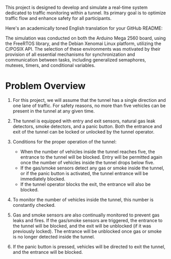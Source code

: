 This project is designed to develop and simulate a real-time system dedicated to traffic monitoring within a tunnel. Its
primary goal is to optimize traffic flow and enhance safety for all participants.

Here's an academically toned English translation for your GitHub README:

The simulation was conducted on both the Arduino Mega 2560 board, using the FreeRTOS library, and the Debian Xenomai Linux
platform, utilizing the C/POSIX API. The selection of these environments was motivated by their provision of all essential 
mechanisms for synchronization and communication between tasks, including generalized semaphores, mutexes, timers, and conditional 
variables.

# Problem Overview 

1. For this project, we will assume that the tunnel has a single direction and one lane of traffic. For safety reasons, no more than five vehicles can be present in the tunnel at any given time.

2. The tunnel is equipped with entry and exit sensors, natural gas leak detectors, smoke detectors, and a panic button. Both the entrance and exit of the tunnel can be locked or unlocked by the tunnel operator.

3. Conditions for the proper operation of the tunnel:
    - When the number of vehicles inside the tunnel reaches five, the entrance to the tunnel will be blocked. Entry will be permitted again once the number of vehicles inside the tunnel drops below five.
    - If the gas/smoke sensors detect any gas or smoke inside the tunnel, or if the panic button is activated, the tunnel entrance will be immediately blocked.
    - If the tunnel operator blocks the exit, the entrance will also be blocked.

4. To monitor the number of vehicles inside the tunnel, this number is constantly checked.

5. Gas and smoke sensors are also continually monitored to prevent gas leaks and fires. If the gas/smoke sensors are triggered, the entrance to the tunnel will be blocked, and the exit will be unblocked (if it was previously locked). The entrance will be unblocked once gas or smoke is no longer detected inside the tunnel.

6. If the panic button is pressed, vehicles will be directed to exit the tunnel, and the entrance will be blocked.
